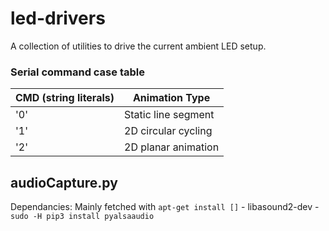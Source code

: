 # led-drivers
A collection of utilities to drive the current ambient LED setup.

### Serial command case table
| CMD (string literals) | Animation Type |
|-|-|
| '0' | Static line segment |
| '1' | 2D circular cycling |
| '2' | 2D planar animation |

## audioCapture.py
Dependancies:
Mainly fetched with `apt-get install []`
    - libasound2-dev
    - `sudo -H pip3 install pyalsaaudio`
